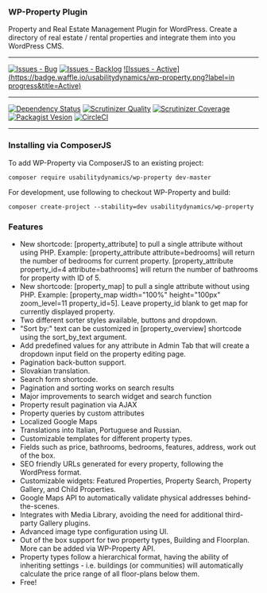 ### WP-Property Plugin

Property and Real Estate Management Plugin for WordPress.  Create a directory of real estate / rental properties and integrate them into you WordPress CMS.

***
[![Issues - Bug](https://badge.waffle.io/usabilitydynamics/wp-property.png?label=bug&title=Bugs)](http://waffle.io/usabilitydynamics/wp-property)
[![Issues - Backlog](https://badge.waffle.io/usabilitydynamics/wp-property.png?label=backlog&title=Backlog)](http://waffle.io/usabilitydynamics/wp-property/)
[![Issues - Active](https://badge.waffle.io/usabilitydynamics/wp-property.png?label=in progress&title=Active)](http://waffle.io/usabilitydynamics/wp-property/)
***
[![Dependency Status](https://gemnasium.com/usabilitydynamics/wp-property.svg)](https://gemnasium.com/usabilitydynamics/wp-property)
[![Scrutinizer Quality](http://img.shields.io/scrutinizer/g/usabilitydynamics/wp-property.svg)](https://scrutinizer-ci.com/g/usabilitydynamics/wp-property)
[![Scrutinizer Coverage](http://img.shields.io/scrutinizer/coverage/g/usabilitydynamics/wp-property.svg)](https://scrutinizer-ci.com/g/usabilitydynamics/wp-property)
[![Packagist Vesion](http://img.shields.io/packagist/v/usabilitydynamics/wp-property.svg)](https://packagist.org/packages/usabilitydynamics/wp-property)
[![CircleCI](https://circleci.com/gh/usabilitydynamics/wp-property.png)](https://circleci.com/gh/usabilitydynamics/wp-property)
***

### Installing via ComposerJS

To add WP-Property via ComposerJS to an existing project:
```
composer require usabilitydynamics/wp-property dev-master
```

For development, use following to checkout WP-Property and build:
```
composer create-project --stability=dev usabilitydynamics/wp-property
```

### Features
* New shortcode: [property_attribute] to pull a single attribute without using PHP. Example: [property_attribute attribute=bedrooms] will return the number of bedrooms for current property. [property_attribute property_id=4 attribute=bathrooms] will return the number of bathrooms for property with ID of 5.
* New shortcode: [property_map] to pull a single attribute without using PHP. Example: [property_map width="100%" height="100px" zoom_level=11 property_id=5].  Leave property_id blank to get map for currently displayed property.
* Two different sorter styles available, buttons and dropdown.
* "Sort by:" text can be customized in [property_overview] shortcode using the sort_by_text argument.
* Add predefined values for any attribute in Admin Tab that will create a dropdown input field on the property editing page.
* Pagination back-button support.
* Slovakian translation.
* Search form shortcode.
* Pagination and sorting works on search results
* Major improvements to search widget and search function
* Property result pagination via AJAX
* Property queries by custom attributes
* Localized Google Maps
* Translations into Italian, Portuguese and Russian.
* Customizable templates for different property types.
* Fields such as price, bathrooms, bedrooms, features, address, work out of the box.
* SEO friendly URLs generated for every property, following the WordPress format.
* Customizable widgets:  Featured Properties, Property Search, Property Gallery, and Child Properties.
* Google Maps API to automatically validate physical addresses behind-the-scenes.
* Integrates with Media Library, avoiding the need for additional third-party Gallery plugins.
* Advanced image type configuration using UI.
* Out of the box support for two property types, Building and Floorplan.   More can be added via WP-Property API.
* Property types follow a hierarchical format, having the ability of inheriting settings - i.e. buildings (or communities) will automatically calculate the price range of all floor-plans below them.
* Free!